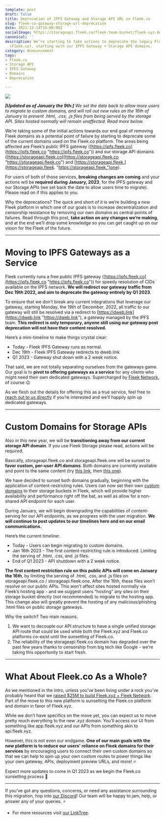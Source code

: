 ```yaml
---
template: post
draft: false
title: Deprecation of IPFS Gateway and Storage API URL on Fleek.co
slug: fleek-co-gateway-storage-url-deprecation
date: 2022-12-14T14:00:00Z
socialImage: https://storageapi.fleek.co/fleek-team-bucket/fleek-xyz-dep-old-doms.png
canonical: ''
description: We’re starting to take actions to deprecate the legacy Fleek platform
  (Fleek.co), starting with our IPFS Gateway + Storage API domains.
category: Announcement
tags:
- Fleek.co
- Storage API
- IPFS Gateway
- Domains
- Deprecation

---
```

![](https://storageapi.fleek.co/fleek-team-bucket/fleek-xyz-dep-old-doms.png)

**_\[Updated as of January the 9th:\]_** _We set the date back to allow more users to migrate to custom domains, and will roll out new rules on the 16th of January to prevent .html, .css, .js files from being served by the storage API. Sites hosted normally will remain unaffected. Read more below._

We’re taking some of the initial actions towards our end goal of removing Fleek domains as a potential point of failure by starting to deprecate some of the current domains used on the Fleek.co platform. The areas being affected are Fleek’s public IPFS gateway ([https://ipfs.fleek.co](https://ipfs.fleek.co "https://ipfs.fleek.co")) and our storage API domains ([https://storageapi.fleek.co](https://storageapi.fleek.co "https://storageapi.fleek.co") and [https://storageapi.fleek.](https://storageapi.fleek. "https://storageapi.fleek.")one).

For users of both of those services, **breaking changes are coming** and your actions will be **required during January, 2023**, for the IPFS gateway and our Storage APIs (we set back the date to allow users time to migrate). Please read on if this applies to you.

Why the deprecations? The quick and short of it is we’re building a new Fleek platform in which one of our goals is to increase decentralization and censorship resistance by removing our own domains as central points of failures. Read through this post, **take action on any changes we’re making**, and at the end we’ll drop some knowledge so you can get caught up on our vision for the Fleek of the future.

***

# Moving to IPFS Gateways as a Service

Fleek currently runs a free public IPFS gateway ([https://ipfs.fleek.co](https://ipfs.fleek.co "https://ipfs.fleek.co")) for speedy resolution of CIDs available on the IPFS network. **We will redirect our gateway traffic from Dec 19th 2022, and aim to deprecate the gateway entirely by Q1 2023**.

To ensure that we don’t break any current integrations that leverage our gateway, starting Monday, the 19th of December, 2022, all traffic to our gateway will still be resolved via a redirect to [https://dweb.link](https://dweb.link "https://dweb.link"), a gateway managed by the IPFS team. **This redirect is only temporary, anyone still using our gateway post deprecation will not have their content resolved.**

Here’s a mini-timeline to make things crystal clear:

* Today - Fleek IPFS Gateway runs as normal.
* Dec 19th - Fleek IPFS Gateway redirects to dweb.link
* Q1 2023 - Gateway shut down with a 2 week notice.

That said, we are not totally separating ourselves from the gateways game. Our goal is to **pivot to offering gateways as a service** for any clients who might need their own dedicated gateways. Supercharged by [Fleek Network](https://fleek.network/), of course 😉

As we flesh out the details for offering this as a true service, feel free to [reach out to us directly](https://discord.gg/fleekxyz) if you’re interested and we’ll happily spin up dedicated gateways.

***

# **Custom Domains for Storage APIs**

Also in this new year, we will be **transitioning away from our current storage API domain**. If you use Fleek Storage please read, actions will be required.

Basically, storageapi.fleek.co and storageapi.fleek.one will be sunset to **favor custom, per-user API domains**. Both domains are currently available and point to the same content (try [this link](https://storageapi.fleek.co/fleek-team-bucket/Blogs/fleek-ahb.jpeg), then [this one](https://storageapi.fleek.one/fleek-team-bucket/Blogs/fleek-ahb.jpeg)).

We have decided to sunset both domains gradually, beginning with the application of content-restricting rules. Users can now set their own [custom domains](https://blog.fleek.co/posts/fleek-co-how-to-add-custom-storage-domains) to their storage buckets in Fleek, which will provide higher availability and performance right off the bat, as well as allow for a non-shared API endpoint for each user.

During January, we will begin downgrading the capabilities of content-serving for our API endpoints, as we progress with the user migration. **We will continue to post updates to our timelines here and on our email communications.**

Here’s the current timeline:

* Today - Users can begin migrating to custom domains.
* Jan 16th 2023 - The first content-restricting rule is introduced. Limiting the serving of .html, .css, and .js files.
* End of Q1 2023 - API shutdown with a 2 week notice.

**The first content restriction rule on this public APIs will come on January the 16th**, by limiting the serving of .html, .css, and .js files on storageapi.fleek.co / storageapi.fleek.one. After the 16th, these files won’t resolve on our public APIs. This won’t affect sites hosted normally via Fleek’s hosting app - and we suggest users “hosting” any sites on their storage bucket directly (not recommended) to migrate to the hosting app. This change also will greatly prevent the hosting of any malicious/phishing .html files on public storage gateways.

Why the switch? Two main reasons.

1. We want to decouple our API structure to have a single unified storage API route that could be used while both the Fleek.xyz and Fleek.co platforms co-exist until the sunsetting of Fleek.co.
2. The reliability of the storageapi.fleek.co domain has degraded over the past few years thanks to censorship from big tech like Google - we’re taking this opportunity to start fresh.

***

# What About Fleek.co As a Whole?

As we mentioned in the intro, unless you’ve been living under a rock you’ve probably heard that we [raised $25M to build Fleek.xyz + Fleek Network](https://blog.fleek.co/posts/introducing-fleek-network-and-fleek-xyz). Part of the move to this new platform is sunsetting the Fleek.co platform and domain in favor of Fleek.xyz.

While we don’t have specifics on the move yet, you can expect us to move pretty much everything to the new .xyz domain. You’ll access our UI from something like app.fleek.xyz and our APIs from something akin to api.fleek.xyz.

However, this is not even our endgame. **One of our main goals with the new platform is to reduce our users' reliance on Fleek domains for their services** by encouraging users to connect their own custom domains so that we can help to spin up your own custom routes to power things like your own gateway, APIs, deployment preview URLs, and more! 🔥

Expect more updates to come in Q1 2023 as we begin the Fleek.co sunsetting process 🤙

***

If you’ve got any questions, concerns, or need any assistance surrounding this migration, hop into [our Discord](https://discord.gg/fleekxyz)! Our team will be happy to jam, help, or answer any of your queries. ⚡️

* For more resources visit [our LinkTree](https://linktr.ee/fleek).